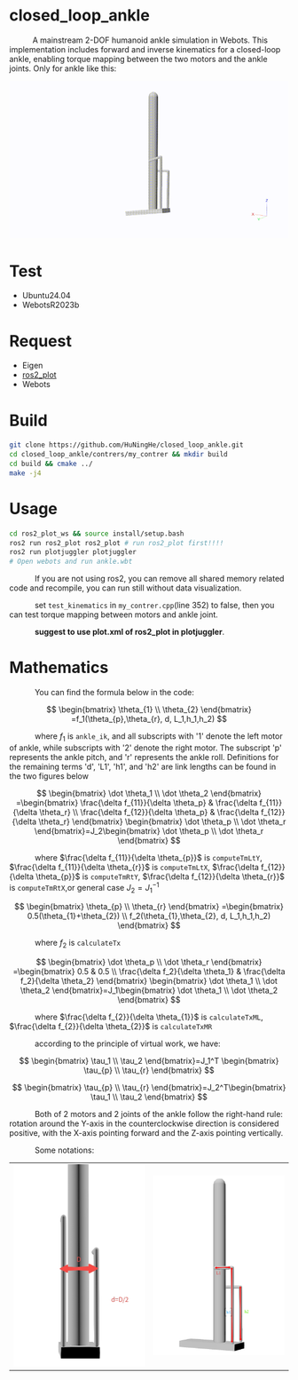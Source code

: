 # closed_loop_ankle

​&emsp;&emsp;&emsp;A mainstream 2-DOF humanoid ankle simulation in Webots. This implementation includes forward and inverse kinematics for a closed-loop ankle, enabling torque mapping between the two motors and the ankle joints.  Only for ankle like this:

![ankle](https://github.com/HuNingHe/closed_loop_ankle/blob/main/pictures/ankle.gif)

# Test

- Ubuntu24.04
- WebotsR2023b

# Request

- Eigen
- [ros2_plot](https://github.com/HuNingHe/ros2_plot)
- Webots

# Build

```bash
git clone https://github.com/HuNingHe/closed_loop_ankle.git
cd closed_loop_ankle/contrers/my_contrer && mkdir build
cd build && cmake ../
make -j4
```

# Usage

```bash
cd ros2_plot_ws && source install/setup.bash
ros2 run ros2_plot ros2_plot # run ros2_plot first!!!!
ros2 run plotjuggler plotjuggler
# Open webots and run ankle.wbt
```

​​&emsp;&emsp;&emsp; If you are not using ros2, you can remove all shared memory related code and recompile, you can run still without data visualization.

​&emsp;&emsp;&emsp; set `test_kinematics` in `my_contrer.cpp`(line 352) to false, then you can test torque mapping between motors and ankle joint.

​&emsp;&emsp;&emsp; **suggest to use plot.xml of ros2_plot in plotjuggler**.

# Mathematics

​​&emsp;&emsp;&emsp; You can find the formula below in the code:

$$
\begin{bmatrix}
    \theta_{1} \\
    \theta_{2}
\end{bmatrix}
=f_1(\theta_{p},\theta_{r}, d, L_1,h_1,h_2)
$$

​​​&emsp;&emsp;&emsp; where $f_1$ is `ankle_ik`, and all subscripts with '1' denote the left motor of ankle, while subscripts with '2' denote the right motor. The subscript 'p' represents the ankle pitch, and 'r' represents the ankle roll.
Definitions for the remaining terms 'd', 'L1', 'h1', and 'h2' are link lengths can be found in the two figures below

$$
\begin{bmatrix}
    \dot \theta_1 \\
    \dot \theta_2
\end{bmatrix}
=\begin{bmatrix}
    \frac{\delta f_{11}}{\delta \theta_p} & \frac{\delta f_{11}}{\delta \theta_r} \\
    \frac{\delta f_{12}}{\delta \theta_p} & \frac{\delta f_{12}}{\delta \theta_r}
\end{bmatrix}
\begin{bmatrix}
    \dot \theta_p \\
    \dot \theta_r
\end{bmatrix}=J_2\begin{bmatrix}
    \dot \theta_p \\
    \dot \theta_r
\end{bmatrix}
$$

​​​​&emsp;&emsp;&emsp; where $\frac{\delta f_{11}}{\delta \theta_{p}}$ is `computeTmLtY`, $\frac{\delta f_{11}}{\delta \theta_{r}}$ is `computeTmLtX`, $\frac{\delta f_{12}}{\delta \theta_{p}}$ is `computeTmRtY`, $\frac{\delta f_{12}}{\delta \theta_{r}}$ is `computeTmRtX`,or general case $J_2=J_1^{-1}$

$$
\begin{bmatrix}
    \theta_{p} \\
    \theta_{r}
\end{bmatrix}
=\begin{bmatrix}
0.5(\theta_{1}+\theta_{2}) \\
f_2(\theta_{1},\theta_{2}, d, L_1,h_1,h_2)
\end{bmatrix}
$$

​​​​&emsp;&emsp;&emsp; where $f_2$ is `calculateTx`

$$
\begin{bmatrix}
    \dot \theta_p \\
    \dot \theta_r
\end{bmatrix}
=\begin{bmatrix}
    0.5 & 0.5 \\
    \frac{\delta f_2}{\delta \theta_1} & \frac{\delta f_2}{\delta \theta_2}
\end{bmatrix}
\begin{bmatrix}
    \dot \theta_1 \\
    \dot \theta_2
\end{bmatrix}=J_1\begin{bmatrix}
    \dot \theta_1 \\
    \dot \theta_2
\end{bmatrix}
$$

​​​​&emsp;&emsp;&emsp; where $\frac{\delta f_{2}}{\delta \theta_{1}}$ is `calculateTxML`, $\frac{\delta f_{2}}{\delta \theta_{2}}$ is `calculateTxMR`

​​​​&emsp;&emsp;&emsp; according to the principle of virtual work, we have:

$$
\begin{bmatrix}
    \tau_1 \\
    \tau_2
\end{bmatrix}=J_1^T
\begin{bmatrix}
    \tau_{p} \\
    \tau_{r}
\end{bmatrix}
$$

$$
\begin{bmatrix}
    \tau_{p} \\
    \tau_{r}
\end{bmatrix}=J_2^T\begin{bmatrix}
    \tau_1 \\
    \tau_2
\end{bmatrix}
$$

​​​​​&emsp;&emsp;&emsp; Both of 2 motors and 2 joints of the ankle follow the right-hand rule: rotation around the Y-axis in the counterclockwise direction is considered positive, with the X-axis pointing forward and the Z-axis pointing vertically.

​​​​​&emsp;&emsp;&emsp; Some notations:

<div align="center">
  <table>
    <tr>
      <td><img src="https://github.com/HuNingHe/closed_loop_ankle/blob/main/pictures/ankle_d.jpg" width="400" /></td>
      <td><img src="https://github.com/HuNingHe/closed_loop_ankle/blob/main/pictures/ankle_h1h2L1.png" width="400" /></td>
    </tr>
  </table>
</div>
